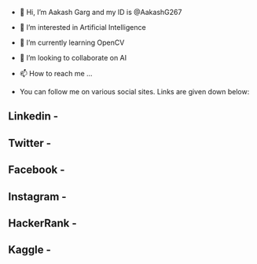 - 👋 Hi, I’m Aakash Garg and my ID is @AakashG267
- 👀 I’m interested in Artificial Intelligence
- 🌱 I’m currently learning OpenCV
- 💞️ I’m looking to collaborate on AI
- 📫 How to reach me ...

- You can follow me on various social sites. Links are given down below:

## Linkedin - 
## Twitter - 
## Facebook - 
## Instagram - 
## HackerRank - 
## Kaggle - 

<!---
AakashG267/AakashG267 is a ✨ special ✨ repository because its `README.md` (this file) appears on your GitHub profile.
You can click the Preview link to take a look at your changes.
--->
